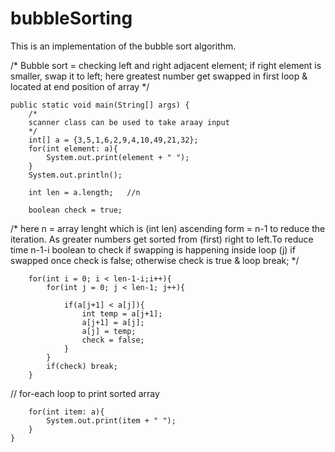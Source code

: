 # bubbleSorting
This is an implementation of the bubble sort algorithm.


/*
Bubble sort = checking left and right adjacent element;
if right element is smaller, swap it to left;
here greatest number get swapped in first loop & located at end position of array
 */

    public static void main(String[] args) {
        /*
        scanner class can be used to take araay input
        */
        int[] a = {3,5,1,6,2,9,4,10,49,21,32};
        for(int element: a){
            System.out.print(element + " ");
        }
        System.out.println();
        
        int len = a.length;   //n

        boolean check = true;
        
        
/*
here n = array lenght which is (int len)
ascending form = n-1
to reduce the iteration. As greater numbers get sorted from (first) right to left.To reduce time n-1-i
boolean to check if swapping is happening inside loop (j)
if swapped once check is false;
otherwise check is true & loop break;
 */
 
 
        for(int i = 0; i < len-1-i;i++){
            for(int j = 0; j < len-1; j++){

                if(a[j+1] < a[j]){
                    int temp = a[j+1];
                    a[j+1] = a[j];
                    a[j] = temp;
                    check = false;
                }
            }
            if(check) break;
        }

// for-each loop to print sorted array


        for(int item: a){
            System.out.print(item + " ");
        }
    }

